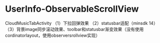 # UserInfo-ObservableScrollView
CloudMusicTabActivity 
（1）下拉回弹效果
（2）statusbar适配（minsdk 14）
（3）背景image同步滚动效果、toolbar和statusbar渐变效果（没有使用cordinatorlayout，使用observersrollview实现）
